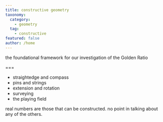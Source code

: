 ```yaml
---
title: constructive geometry
taxonomy:
  category:
    - geometry
  tag:
    - constructive
featured: false
author: /home
---
```


the foundational framework for our investigation of the Golden Ratio

===

-   straightedge and compass
-   pins and strings
-   extension and rotation
-   surveying
-   the playing field

real numbers are those that can be constructed. no point in talking about any of the others.
